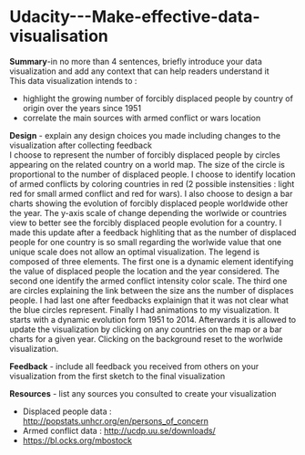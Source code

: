 # Udacity---Make-effective-data-visualisation

**Summary**-in no more than 4 sentences, briefly introduce your data visualization and add any context that can help readers understand it  
This data visualization intends to :  
* highlight the growing number of forcibly displaced people by country of origin over the years since 1951  
* correlate the main sources with armed conflict or wars location
  

**Design** - explain any design choices you made including changes to the visualization after collecting feedback  
I choose to represent the number of forcibly displaced people by circles appearing on the related country on a world map. The size of the circle is proportional to the number of displaced people. I choose to identify location of armed conflicts by coloring countries in red (2 possible instensities : light red for small armed conflict and red for wars). I also choose to design a bar charts showing the evolution of forcibly displaced people worldwide other the year. The y-axis scale of change depending the worlwide or countries view to better see the forcibly displaced people evolution for a country. I made this update after a feedback highliting that as the number of displaced people for one country is so small regarding the worlwide value that one unique scale does not allow an optimal visualization.
The legend is composed of three elements. The first one is a dynamic element identifying the value of displaced people the location and the year considered. The second one identify the armed conflict intensity color scale. The third one are circles explaining the link between the size ans the number of displaces people. I had last one after feedbacks explainign that it was not clear what the blue circles represent. Finally I had animations to my visualization. It starts with a dynamic evolution form 1951 to 2014. Afterwards it is allowed to update the visualization by clicking on any countries on the map or a bar charts for a given year. Clicking on the background reset to the worlwide visualization.


**Feedback** - include all feedback you received from others on your visualization from the first sketch to the final visualization  

**Resources** - list any sources you consulted to create your visualization  
* Displaced people data : http://popstats.unhcr.org/en/persons_of_concern
* Armed conflict data : http://ucdp.uu.se/downloads/
* https://bl.ocks.org/mbostock
